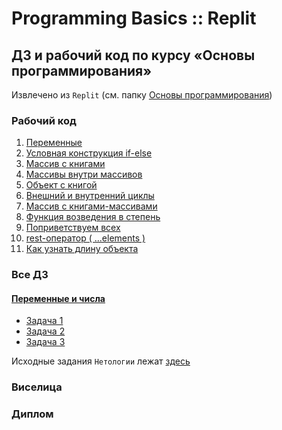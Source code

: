 # Programming Basics :: Replit
## ДЗ и рабочий код по курсу «Основы программирования»
Извлечено из `Replit` (см. папку [Основы программирования](https://replit.com/repls/folder/%D0%9E%D1%81%D0%BD%D0%BE%D0%B2%D1%8B%20%D0%BF%D1%80%D0%BE%D0%B3%D1%80%D0%B0%D0%BC%D0%BC%D0%B8%D1%80%D0%BE%D0%B2%D0%B0%D0%BD%D0%B8%D1%8F))

### Рабочий код
1. [Переменные](./basics_1-Main//1-MyFirstNode.js)
2. [Условная конструкция if-else](./basics_1-Main/2-itCaseUpload.js)
3. [Массив с книгами](./basics_1-Main/3-booksMassive.js)
4. [Массивы внутри массивов](./basics_1-Main/4-massive-inside-booksMassive.js)
5. [Объект с книгой](./basics_1-Main/5-object-of-Book.js)
6. [Внешний и внутренний циклы](./basics_1-Main/6-outer-and-inner-loops.js)
7. [Массив с книгами-массивами](./basics_1-Main/7-books-Massive.js)
8. [Функция возведения в степень](./basics_1-Main/8-exponentiation-function.js)
9. [Поприветствуем всех](./basics_1-Main/9-greatingAll-function.js)
10. [rest-оператор ( ...elements )](./basics_1-Main/10-rest-elements.js)
11.  [Как узнать длину объекта](./basics_1-Main/11-length-of-object.js)

### Все ДЗ
#### [Переменные и числа](./basics_2-Homework/1-variables/README.md)
- [Задача 1](./basics_2-Homework/1-variables/task-1.js)
- [Задача 2](./basics_2-Homework/1-variables/task-2.js)
- [Задача 3](./basics_2-Homework/1-variables/task-3.js)

Исходные задания `Нетологии` лежат [здесь](https://github.com/netology-code/pb-homeworks/)
### Виселица
### Диплом